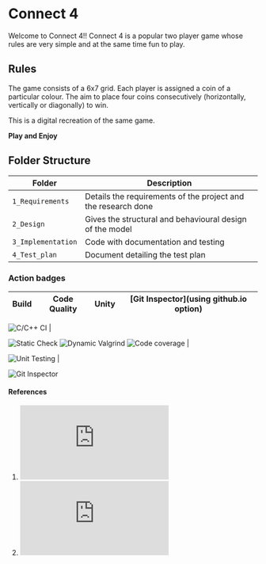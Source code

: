# Connect 4

Welcome to Connect 4!!
Connect 4 is a popular two player game whose rules are very simple and at the same time fun to play.

## Rules
The game consists of a 6x7 grid. Each player is assigned a coin of a particular colour. The aim to place four coins consecutively (horizontally, vertically or diagonally) to win. 

This is a digital recreation of the same game.

__Play and Enjoy__

## Folder Structure
Folder             | Description
-------------------| -----------------------------------------
`1_Requirements`   | Details the requirements of the project and the research done
`2_Design`         | Gives the  structural and behavioural design of the model
`3_Implementation` | Code with documentation and testing
`4_Test_plan`      | Document detailing the test plan

### Action badges

Build | Code Quality | Unity | [Git Inspector](using github.io option)
------|----------|-------|--------------

![C/C++ CI](https://github.com/jayavaidy/LTTSMiniProj_Connect4/actions/workflows/c-cpp.yml/badge.svg) |

![Static Check](https://github.com/jayavaidy/LTTSMiniProj_Connect4/actions/workflows/cppcheck.yml/badge.svg) 
![Dynamic Valgrind](https://github.com/jayavaidy/LTTSMiniProj_Connect4/actions/workflows/CodeQuality_Dynamic.yml/badge.svg) 
![Code coverage](https://github.com/jayavaidy/LTTSMiniProj_Connect4/actions/workflows/gcov.yml/badge.svg) |

![Unit Testing](https://github.com/jayavaidy/LTTSMiniProj_Connect4/actions/workflows/unity.yml/badge.svg) |

![Git Inspector](https://github.com/jayavaidy/LTTSMiniProj_Connect4/actions/workflows/gitinspector.yml/badge.svg) 

#### References
1. ![Sample design for Connect 4 program](http://www.dgp.toronto.edu/~rayo/csc181/a4/solution/design.html)
2. ![Connect 4 project in Python](https://www3.nd.edu/~pbui/teaching/cdt.30010.fa16/project01.html)


